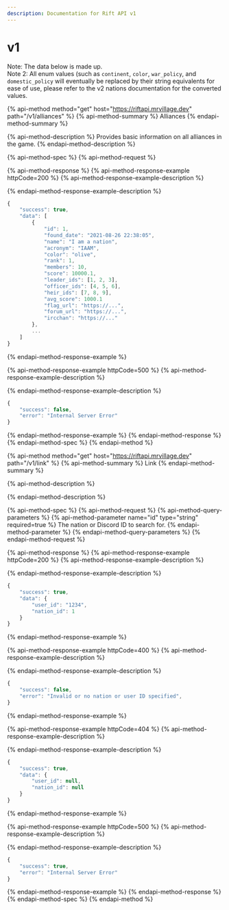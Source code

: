 ```yaml
---
description: Documentation for Rift API v1
---
```


# v1

Note: The data below is made up.  
Note 2: All enum values \(such as `continent`, `color`, `war_policy`, and `domestic_policy` will eventually be replaced by their string equivalents for ease of use, please refer to the v2 nations documentation for the converted values.

{% api-method method="get" host="https://riftapi.mrvillage.dev" path="/v1/alliances" %}
{% api-method-summary %}
Alliances
{% endapi-method-summary %}

{% api-method-description %}
Provides basic information on all alliances in the game.
{% endapi-method-description %}

{% api-method-spec %}
{% api-method-request %}

{% api-method-response %}
{% api-method-response-example httpCode=200 %}
{% api-method-response-example-description %}

{% endapi-method-response-example-description %}

```javascript
{
    "success": true,
    "data": [
        {
            "id": 1,
            "found_date": "2021-08-26 22:38:05",
            "name": "I am a nation",
            "acronym": "IAAM",
            "color": "olive",
            "rank": 1,
            "members": 10,
            "score": 10000.1,
            "leader_ids": [1, 2, 3],
            "officer_ids": [4, 5, 6],
            "heir_ids": [7, 8, 9],
            "avg_score": 1000.1
            "flag_url": "https://...",
            "forum_url": "https://...",
            "ircchan": "https://..."
        },
        ...
    ]
}
```
{% endapi-method-response-example %}

{% api-method-response-example httpCode=500 %}
{% api-method-response-example-description %}

{% endapi-method-response-example-description %}

```javascript
{
    "success": false,
    "error": "Internal Server Error"
}
```
{% endapi-method-response-example %}
{% endapi-method-response %}
{% endapi-method-spec %}
{% endapi-method %}

{% api-method method="get" host="https://riftapi.mrvillage.dev" path="/v1/link" %}
{% api-method-summary %}
Link
{% endapi-method-summary %}

{% api-method-description %}

{% endapi-method-description %}

{% api-method-spec %}
{% api-method-request %}
{% api-method-query-parameters %}
{% api-method-parameter name="id" type="string" required=true %}
The nation or Discord ID to search for.
{% endapi-method-parameter %}
{% endapi-method-query-parameters %}
{% endapi-method-request %}

{% api-method-response %}
{% api-method-response-example httpCode=200 %}
{% api-method-response-example-description %}

{% endapi-method-response-example-description %}

```javascript
{
    "success": true,
    "data": {
        "user_id": "1234",
        "nation_id": 1
    }
}
```
{% endapi-method-response-example %}

{% api-method-response-example httpCode=400 %}
{% api-method-response-example-description %}

{% endapi-method-response-example-description %}

```javascript
{
    "success": false,
    "error": "Invalid or no nation or user ID specified",
}
```
{% endapi-method-response-example %}

{% api-method-response-example httpCode=404 %}
{% api-method-response-example-description %}

{% endapi-method-response-example-description %}

```javascript
{
    "success": true,
    "data": {
        "user_id": null,
        "nation_id": null
    }
}
```
{% endapi-method-response-example %}

{% api-method-response-example httpCode=500 %}
{% api-method-response-example-description %}

{% endapi-method-response-example-description %}

```javascript
{
    "success": true,
    "error": "Internal Server Error"
}
```
{% endapi-method-response-example %}
{% endapi-method-response %}
{% endapi-method-spec %}
{% endapi-method %}


